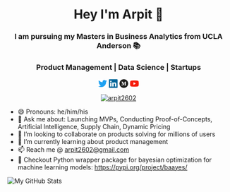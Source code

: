 <!--
**arpitjain2602/arpitjain2602** is a ✨ _special_ ✨ repository because its `README.md` (this file) appears on your GitHub profile.

icon list - https://www.iconpacks.net/free-icon/linkedin-logo-2430.html
Here are some ideas to get you started:

- 🔭 I’m currently working on ...
- 🌱 I’m currently learning ...
- 👯 I’m looking to collaborate on ...
- 🤔 I’m looking for help with ...
- 💬 Ask me about ...
- 📫 How to reach me: ...
- 😄 Pronouns: ...
- ⚡ Fun fact: ...
-->

<h1 align="center">Hey I'm Arpit 👋</h1>
<h3 align="center">I am pursuing my Masters in Business Analytics from UCLA Anderson 📚</h3>
<h3 align="center">Product Management | Data Science | Startups</h3>  

<p align="center">
<a href="https://twitter.com/arpit2602" target="blank"><img align="center" src="twitter-logo.svg" alt="arpit2602" height="20" width="20" /></a>
<a href="https://www.linkedin.com/in/jainarpit26/" target="blank"><img align="center" src="linkedin-logo.svg" alt="arpit2602" height="20" width="20" /></a>
<a href="https://medium.com/@arpit-jain" target="blank"><img align="center" src="medium.svg" alt="arpit2602" height="20" width="20" /></a>
<a href="http://www.youtube.com/channel/UC-p1tnqv_6jaDABEPoLovqA" target="blank"><img align="center" src="youtube.svg" alt="arpit2602" height="20" width="20" /></a>
</p>

<p align="center"> <a href="https://twitter.com/arpit2602" target="blank"><img src="https://img.shields.io/twitter/follow/arpit2602?logo=twitter&style=for-the-badge" alt="arpit2602" /></a> </p>

- 😄 Pronouns: he/him/his
- 💬 Ask me about: Launching MVPs, Conducting Proof-of-Concepts, Artificial Intelligence, Supply Chain, Dynamic Pricing
- 👯 I’m looking to collaborate on products solving for millions of users
- 🌱 I’m currently learning about product management
- 📫 Reach me @ arpit2602@gmail.com
- 🔭 Checkout Python wrapper package for bayesian optimization for machine learning models: https://pypi.org/project/baayes/



![My GitHub Stats](https://github-readme-stats.vercel.app/api?username=arpitjain2602&show_icons=true&theme=radical)
